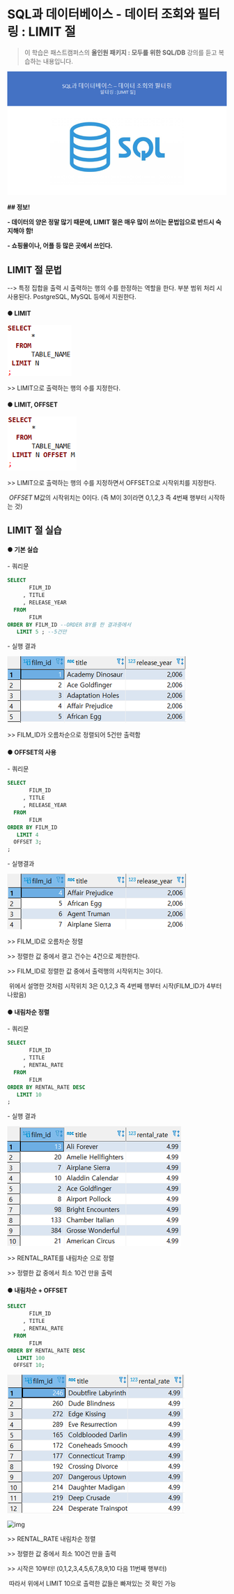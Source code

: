 # SQL과 데이터베이스 - 데이터 조회와 필터링 : LIMIT 절

> 이 학습은 패스트캠퍼스의 **올인원 패키지 : 모두를 위한 SQL/DB** 강의를 듣고 복습하는 내용입니다.

![img](assets/md-images/image-16456059192111.png)

**## 정보!**

**- 데이터의 양은 정말 많기 때문에, LIMIT 절은 매우 많이 쓰이는 문법임으로 반드시 숙지해야 함!**

**- 쇼핑몰이나, 어플 등 많은 곳에서 쓰인다.**





## LIMIT 절 문법

--> 특정 집합을 출력 시 출력하는 행의 수를 한정하는 역할을 한다. 부분 범위 처리 시 사용된다. PostgreSQL, MySQL 등에서 지원한다.



#### ● LIMIT

![img](assets/md-images/image-16456059258193.png)

\>> LIMIT으로 출력하는 행의 수를 지정한다.

#### ● LIMIT, OFFSET

![img](assets/md-images/image-16456059333225.png)

\>> LIMIT으로 출력하는 행의 수를 지정하면서 OFFSET으로 시작위치를 지정한다.

​      *OFFSET*  M값의 시작위치는 0이다. (즉 M이 3이라면 0,1,2,3 즉 4번째 행부터 시작하는 것)





## LIMIT 절 실습





#### ● 기본 실습



\- 쿼리문

```SQL
SELECT
	   FILM_ID
	 , TITLE
	 , RELEASE_YEAR
  FROM
	   FILM
ORDER BY FILM_ID --ORDER BY를 한 결과중에서 
   LIMIT 5 ; --5건만 
```

\- 실행 결과

![img](assets/md-images/image-16456059422157.png)

\>> FILM_ID가 오름차순으로 정렬되어 5건만 출력함





#### ● OFFSET의 사용



\- 쿼리문

```SQL
SELECT
       FILM_ID
     , TITLE
     , RELEASE_YEAR
  FROM
       FILM
ORDER BY FILM_ID
   LIMIT 4
  OFFSET 3;
;
```

\- 실행결과

![img](assets/md-images/image-16456059502629.png)

\>> FILM_ID로 오름차순 정렬

\>> 정렬한 값 중에서 결고 건수는 4건으로 제한한다.

\>> FILM_ID로 정렬한 값 중에서 출력행의 시작위치는 3이다.

​     위에서 설명한 것처럼 시작위치 3은 0,1,2,3 즉 4번째 행부터 시작(FILM_ID가 4부터 나왔음)





#### ● 내림차순 정렬



\- 쿼리문

```SQL
SELECT
       FILM_ID
     , TITLE
     , RENTAL_RATE
  FROM
       FILM
ORDER BY RENTAL_RATE DESC
   LIMIT 10
;
```

\- 실행 결과

![img](assets/md-images/image-164560595593511.png)

\>> RENTAL_RATE를 내림차순 으로 정렬

\>> 정렬한 값 중에서 최소 10건 만을 출력





#### ● 내림차순 + OFFSET

```SQL
SELECT
       FILM_ID
     , TITLE
     , RENTAL_RATE
  FROM
       FILM
ORDER BY RENTAL_RATE DESC
   LIMIT 100
  OFFSET 10;
```

![img](assets/md-images/image-164560596223013.png)

![img](https://postfiles.pstatic.net/MjAyMTA0MjBfMTIy/MDAxNjE4ODg4OTcyNzA1.ODnh6pX2RLrxr1qs8fW5qwahEVJ_Antnv-ypgWJSUakg.D9_tCEzh_epdvGFYt_DHsV6g2nBC8UekjrpfR1F8Zowg.PNG.hkyku9/image.png?type=w966)

\>> RENTAL_RATE 내림차순 정렬

\>> 정렬한 값 중에서 최소 100건 만을 출력

\>> 시작은 10부터! (0,1,2,3,4,5,6,7,8,9,10 다음 11번째 행부터)

​      따라서 위에서 LIMIT 10으로 출력한 값들은 빠져있는 것 확인 가능